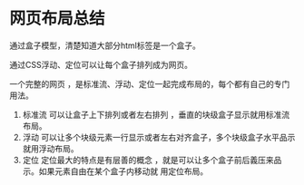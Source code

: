 # 网页布局总结

通过盒子模型，清楚知道大部分html标签是一个盒子。

通过CSS浮动、定位可以让每个盒子排列成为网页。

一个完整的网页 ，是标准流、浮动、定位一起完成布局的，每个都有自己的专门用法。

1. 标准流
可以让盒子上下排列或者左右排列 ，垂直的块级盒子显示就用标准流布局。
2. 浮动
可以让多个块级元素一行显示或者左右对齐盒子，多个块级盒子水平品示就用浮动布局。
3. 定位
定位最大的特点是有层善的概念 ，就是可以让多个盒子前后義压来品示。如果元素自由在某个盒子内移动就
用定位布局。
 